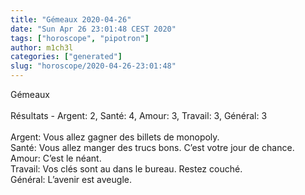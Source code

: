 ```yaml
---
title: "Gémeaux 2020-04-26"
date: "Sun Apr 26 23:01:48 CEST 2020"
tags: ["horoscope", "pipotron"]
author: m1ch3l
categories: ["generated"]
slug: "horoscope/2020-04-26-23:01:48"
---
```


Gémeaux<br>
<br>
Résultats - Argent: 2, Santé: 4, Amour: 3, Travail: 3, Général: 3<br>
<br>
Argent:  Vous allez gagner des billets de monopoly. <br>
Santé:   Vous allez manger des trucs bons. C’est votre jour de chance.<br>
Amour:   C’est le néant. <br>
Travail: Vos clés sont au dans le bureau. Restez couché.<br>
Général: L’avenir est aveugle.<br>
